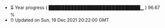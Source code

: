 - ⏳ Year progress { █████████████████████████████▁ } 96.67 %
- ⏰ Updated on Sun, 19 Dec 2021 20:22:00 GMT

